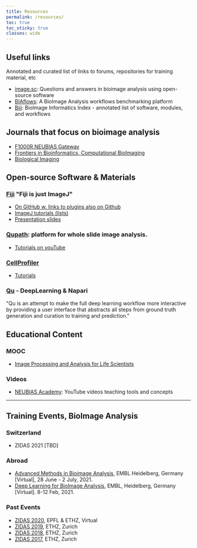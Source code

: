 ```yaml
---
title: Resources
permalink: /resources/
toc: true
toc_sticky: true
classes: wide
---
```


## Useful links
Annotated and curated list of links to forums, repositories for training material, etc

- [image.sc](https://forum.image.sc/): Questions and answers in bioimage analysis using open-source software
- [BIAflows](https://biaflows.neubias.org/#/): A BioImage Analysis workflows benchmarking platform
- [Biii](http://biii.eu/): BioImage Informatics Index - annotated list of software, modules, and workflows

## Journals that focus on bioimage analysis
- [F1000R NEUBIAS Gateway](https://f1000research.com/NEUBIAS)
- [Frontiers in Bioinformatics, Computational BioImaging](https://www.frontiersin.org/journals/bioinformatics/sections/computational-bioimaging)
- [Biological Imaging](https://www.frontiersin.org/journals/bioinformatics/sections/computational-bioimaging)

## Open-source Software & Materials

### [Fiji](https://fiji.sc) "Fiji is just ImageJ"
- [On GitHub w. links to plugins also on Github](https://github.com/fiji)
- [ImageJ tutorials (lists)](https://imagej.net/Tutorials)
- [Presentation slides](http://imagej.github.io/presentations/fiji-introduction/#/)


### [Qupath](https://qupath.github.io/): platform for whole slide image analysis.
- [Tutorials on youTube](https://www.youtube.com/channel/UCk5fn7cjMZFsQKKdy-YWOFQ) 

### [CellProfiler](https://cellprofiler.org/)
- [Tutorials](https://cellprofiler.org/tutorials)

### [Qu](https://github.com/aarpon/qu) - DeepLearning & Napari
"Qu is an attempt to make the full deep learning workflow more interactive by providing a user interface that abstracts all steps from ground truth generation and curation to training and prediction."


## Educational Content

### MOOC
  - [Image Processing and Analysis for Life Scientists](https://courseware.epfl.ch/courses/course-v1:EPFL+IPA4LS+2019_t3/about)

### Videos
 - [NEUBIAS Academy](https://www.youtube.com/c/NEUBIAS/videos): YouTube videos teaching tools and concepts 


---

## Training Events, BioImage Analysis
### Switzerland
- ZIDAS 2021 [TBD]

### Abroad
- [Advanced Methods in Bioimage Analysis](https://www.embl.de/training/events/2021/BIA21-01/index.html), EMBL Heidelberg, Germany [Virtual], 28 June - 2 July, 2021.
- [Deep Learning for BioImage Analysis](https://www.embl.de/training/events/2021/MAC21-01/index.html), EMBL, Heidelberg, Germany [Virtual]. 8-12 Feb, 2021.

### Past Events
- [ZIDAS 2020](https://2020.zidas.org/), EPFL & ETHZ, Virtual
- [ZIDAS 2019](https://2019.zidas.org/), ETHZ, Zurich
- [ZIDAS 2018](https://2018.zidas.org/), ETHZ, Zurich
- [ZIDAS 2017](https://2017.zidas.org/), ETHZ, Zurich

